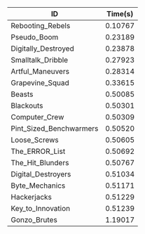 |ID|Time(s)|
|-|-|
|Rebooting_Rebels|0.10767|
|Pseudo_Boom|0.23189|
|Digitally_Destroyed|0.23878|
|Smalltalk_Dribble|0.27923|
|Artful_Maneuvers|0.28314|
|Grapevine_Squad|0.33615|
|Beasts|0.50085|
|Blackouts|0.50301|
|Computer_Crew|0.50309|
|Pint_Sized_Benchwarmers|0.50520|
|Loose_Screws|0.50605|
|The_ERROR_List|0.50692|
|The_Hit_Blunders|0.50767|
|Digital_Destroyers|0.51034|
|Byte_Mechanics|0.51171|
|Hackerjacks|0.51229|
|Key_to_Innovation|0.51239|
|Gonzo_Brutes|1.19017|
